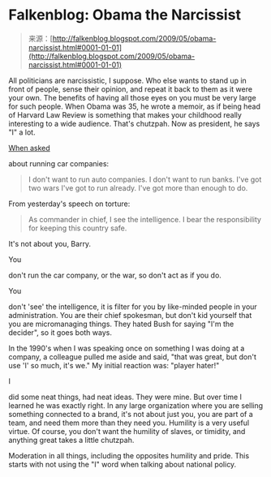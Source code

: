 <!--yml
category: 未分类
date: 2024-05-12 22:00:38
-->

# Falkenblog: Obama the Narcissist

> 来源：[http://falkenblog.blogspot.com/2009/05/obama-narcissist.html#0001-01-01](http://falkenblog.blogspot.com/2009/05/obama-narcissist.html#0001-01-01)

All politicians are narcissistic, I suppose. Who else wants to stand up in front of people, sense their opinion, and repeat it back to them as it were your own. The benefits of having all those eyes on you must be very large for such people. When Obama was 35, he wrote a memoir, as if being head of Harvard Law Review is something that makes your childhood really interesting to a wide audience. That's chutzpah. Now as president, he says "I" a lot.

[When asked](http://www.google.com/hostednews/ap/article/ALeqM5i1P9NpsaoSA1i90w91eoA3oXq1OwD97SGVI00)

about running car companies:

> I don't want to run auto companies. I don't want to run banks. I've got two wars I've got to run already. I've got more than enough to do.

From yesterday's speech on torture:

> As commander in chief, I see the intelligence. I bear the responsibility for keeping this country safe.

It's not about you, Barry.

You

don't run the car company, or the war, so don't act as if you do.

You

don't 'see' the intelligence, it is filter for you by like-minded people in your administration. You are their chief spokesman, but don't kid yourself that you are micromanaging things. They hated Bush for saying "I'm the decider", so it goes both ways.

In the 1990's when I was speaking once on something I was doing at a company, a colleague pulled me aside and said, "that was great, but don't use 'I' so much, it's we." My initial reaction was: "player hater!"

I

did some neat things, had neat ideas. They were mine. But over time I learned he was exactly right. In any large organization where you are selling something connected to a brand, it's not about just you, you are part of a team, and need them more than they need you. Humility is a very useful virtue. Of course, you don't want the humility of slaves, or timidity, and anything great takes a little chutzpah.

Moderation in all things, including the opposites humility and pride. This starts with not using the "I" word when talking about national policy.